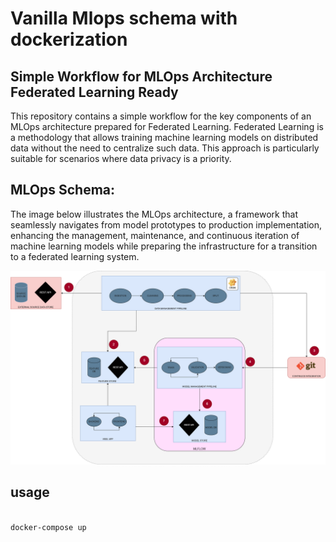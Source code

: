 # Vanilla Mlops schema with dockerization

## Simple Workflow for MLOps Architecture Federated Learning Ready
This repository contains a simple workflow for the key components of an MLOps architecture prepared for Federated Learning. Federated Learning is a methodology that allows training machine learning models on distributed data without the need to centralize such data. This approach is particularly suitable for scenarios where data privacy is a priority.

## MLOps Schema:

The image below illustrates the MLOps architecture, a framework that seamlessly navigates from model prototypes to production implementation, enhancing the management, maintenance, and continuous iteration of machine learning models while preparing the infrastructure for a transition to a federated learning system.

![alt text](https://raw.githubusercontent.com/DamienCg/MLOps-on-kubernates/main/MLOPS.drawio.png)


## usage
```bash

docker-compose up



